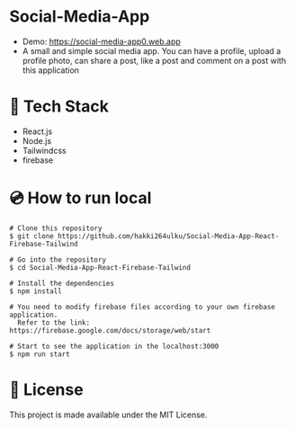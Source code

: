 # Social-Media-App
* Demo: https://social-media-app0.web.app
* A small and simple social media app. You can have a profile, upload a profile photo, can share a post, like a post and comment on a post with this application

# 🚀 Tech Stack
* React.js
* Node.js
* Tailwindcss
* firebase

# 💿 How to run local
```
# Clone this repository
$ git clone https://github.com/hakki264ulku/Social-Media-App-React-Firebase-Tailwind

# Go into the repository
$ cd Social-Media-App-React-Firebase-Tailwind

# Install the dependencies
$ npm install

# You need to modify firebase files according to your own firebase application.
  Refer to the link: https://firebase.google.com/docs/storage/web/start

# Start to see the application in the localhost:3000
$ npm run start

```



# 📝 License
This project is made available under the MIT License.
